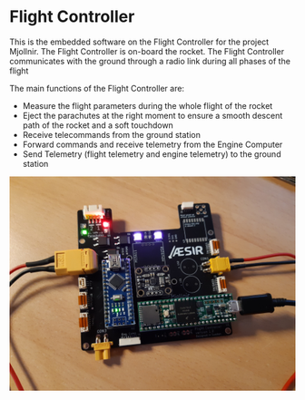 # Flight Controller

This is the embedded software on the Flight Controller for the project Mjollnir. The Flight Controller is on-board the rocket. The Flight Controller communicates with the ground through a radio link during all phases of the flight

The main functions of the Flight Controller are:

- Measure the flight parameters during the whole flight of the rocket
- Eject the parachutes at the right moment to ensure a smooth descent path of the rocket and a soft touchdown
- Receive telecommands from the ground station
- Forward commands and receive telemetry from the Engine Computer
- Send Telemetry (flight telemetry and engine telemetry) to the ground station

![flight_controller_test](doc/img/flight_controller_test.jpg)